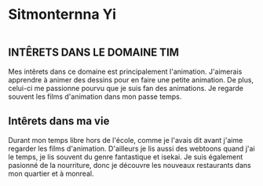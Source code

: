 # Sitmonternna Yi
![]()

## INTÊRETS DANS LE DOMAINE TIM

Mes intêrets dans ce domaine est principalement l'animation. J'aimerais apprendre à animer des dessins pour en faire une petite animation.
De plus, celui-ci me passionne pourvu que je suis fan des animations. Je regarde souvent les films d'animation dans mon passe temps.

## Intêrets dans ma vie

Durant mon temps libre hors de l'école, comme je l'avais dit avant j'aime regarder les films d'animation. D'ailleurs je lis aussi des webtoons 
quand j'ai le temps, je lis souvent du genre fantastique et isekai. Je suis également pasionné de la nourriture, donc je découvre les nouveaux restaurants 
dans mon quartier et à monreal.
